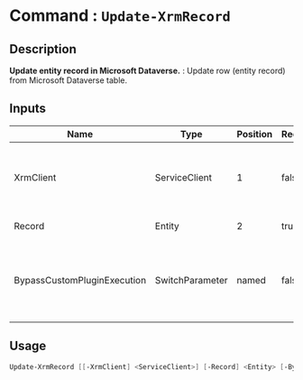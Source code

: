 # Command : `Update-XrmRecord` 

## Description

**Update entity record in Microsoft Dataverse.** : Update row (entity record) from Microsoft Dataverse table.

## Inputs

Name|Type|Position|Required|Default|Description
----|----|--------|--------|-------|-----------
XrmClient|ServiceClient|1|false|$Global:XrmClient|Xrm connector initialized to target instance. Use latest one by default. (CrmServiceClient)
Record|Entity|2|true||Record (row) to update.
BypassCustomPluginExecution|SwitchParameter|named|false|False|Specify wether involved plugins should be triggered or not during this operation. (Default: False)


## Usage

```Powershell 
Update-XrmRecord [[-XrmClient] <ServiceClient>] [-Record] <Entity> [-BypassCustomPluginExecution] [<CommonParameters>]
``` 


